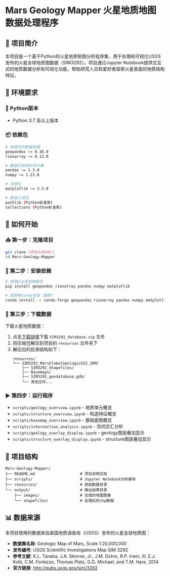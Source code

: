 # Mars Geology Mapper 火星地质地图数据处理程序

## 📖 项目简介

本项目是一个基于Python的火星地质制图分析程序集，用于处理和可视化USGS发布的火星全球地质图数据（SIM3292）。项目通过Jupyter Notebook提供交互式的地质数据分析和可视化功能，帮助研究人员和爱好者探索火星表面的地质结构特征。

## 🔧 环境要求

### 🐍 Python版本
- Python 3.7 及以上版本

### 📦 依赖包
```bash
# 地理空间数据处理
geopandas >= 0.10.0
rioxarray >= 0.12.0

# 数据分析和科学计算
pandas >= 1.3.0
numpy >= 1.21.0

# 可视化
matplotlib >= 3.5.0

# 其他工具包
pathlib (Python标准库)
collections (Python标准库)
```

## 🚀 如何开始

### 📥 第一步：克隆项目
```bash
git clone [项目仓库URL]
cd Mars-Geology-Mapper
```

### 🔨 第二步：安装依赖
```bash
# 使用pip安装依赖包
pip install geopandas rioxarray pandas numpy matplotlib

# 或使用conda安装（推荐）
conda install -c conda-forge geopandas rioxarray pandas numpy matplotlib
```

### 💾 第三步：下载数据
下载火星地质数据：

1. 点击[下载链接](http://pubs.usgs.gov/sim/3292/downloads/sim3292_database.zip)下载 `SIM3292_database.zip` 文件
2. 将压缩包解压到项目的 `resources` 文件夹下
3. 解压后的目录结构如下：
   ```
   resources/
   └── SIM3292_MarsGlobalGeologicGIS_20M/
       ├── SIM3292_Shapefiles/
       ├── Basemaps/
       ├── SIM3292_geodatabase.gdb/
       └── 其他文件...
   ```

### ▶️ 第四步：运行程序

- `scripts/geology_overview.ipynb` - 地质单元概览
- `scripts/structure_overview.ipynb` - 构造特征概览
- `scripts/basemap_overview.ipynb` - 基础底图概览
- `scripts/intersection_analysis.ipynb` - 空间交汇分析
- `scripts/geology_overlay_display.ipynb` - geology图层叠加显示
- `scripts/structure_overlay_display.ipynb` - structure图层叠加显示



## 📁 项目结构

```
Mars-Geology-Mapper/
├── README.md                    # 项目说明文档
├── scripts/                     # Jupyter Notebook分析脚本
├── resources/                   # 原始数据目录
└── output/                      # 输出结果目录
    ├── images/                  # 生成的地图图像
    └── shapefiles/              # 处理后的shp数据
```

## 📊 数据来源

本项目使用的数据来自美国地质调查局（USGS）发布的火星全球地质图：

- **数据集名称**: Geologic Map of Mars, Scale 1:20,000,000
- **发布编号**: USGS Scientific Investigations Map SIM 3292  
- **参考文献**: K.L. Tanaka, J.A. Skinner, Jr., J.M. Dohm, R.P. Irwin, III, E.J. Kolb, C.M. Fortezzo, Thomas Platz, G.G. Michael, and T.M. Hare, 2014
- **官方链接**: http://pubs.usgs.gov/sim/3292
